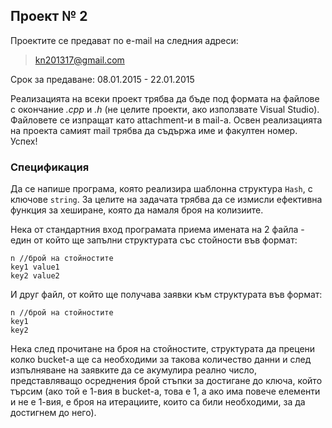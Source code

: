 ## Проект № 2

Проектите се предават по e-mail на следния адреси:

> kn201317@gmail.com

Срок за предаване: 08.01.2015 - 22.01.2015

Реализацията на всеки проект трябва да бъде под формата на файлове с окончание
*.cpp* и *.h* (не целите проекти, ако използвате Visual Studio). Файловете се
изпращат като attachment-и в mail-a. Освен реализацията на проекта самият mail
трябва да съдържа име и факултен номер. Успех!

### Спецификация

Да се напише програма, която реализира шаблонна структура `Hash`, с ключове
`string`. За целите на задачата трябва да се измисли ефективна функция за
хеширане, която да намаля броя на колизиите.

Нека от стандартния вход програмата приема имената на 2 файла - един от който
ще запълни структурата със стойности във формат:

```
n //брой на стойностите
key1 value1
key2 value2
```

И друг файл, от който ще получава заявки към структурата във формат:

```
n //брой на стойностите
key1
key2
```

Нека след прочитане на броя на стойностите, структурата да прецени колко
bucket-a ще са необходими за такова количество данни и след изпълняване на
заявките да се акумулира реално число, представляващо осреднения брой стъпки
за достигане до ключа, който търсим (ако той е 1-вия в bucket-a, това е 1, а
ако има повече елементи и не е 1-вия, е броя на итерациите, които са били
необходими, за да достигнем до него).
